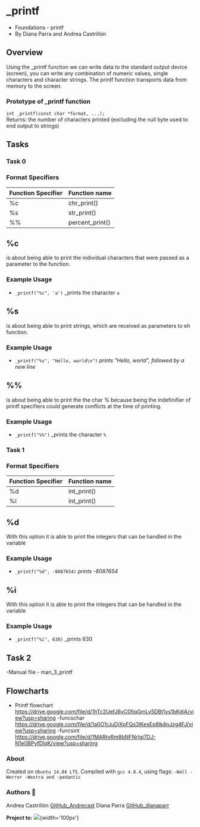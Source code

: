 # _printf
-   Foundations - printf
-   By Diana Parra and Andrea Castrillón

## Overview
Using the _printf function we can write data to the standard output device (screen), you can write any combination of numeric values, single characters and character strings. The printf function transports data from memory to the screen.

### Prototype of _printf function

`int _printf(const char *format, ...);`  
Returns: the number of characters printed (excluding the null byte used to end output to strings)

## Tasks

### Task 0

### Format Specifiers
| Function Specifier | Function name |
|--|--|
| %c | chr_print() |
| %s | str_print() |
| %% | percent_print() |

## %c 
is about being able to print the individual characters that were passed as a parameter to the function.

### Example Usage
-   `_printf("%c", 'a')`  _prints the character  `a`

## %s
is about being able to print strings, which are received as parameters to eh function.

### Example Usage

-   `_printf("%s", "Hello, world\n")`  _prints "Hello, world", followed by a new line_

## %%
is about being able to print the the char % because being the indefinifier of printf specifiers could generate conflicts at the time of printing.

### Example Usage

-   `_printf("%%")`  _prints the character  `%`

### Task 1

### Format Specifiers
| Function Specifier | Function name |
|--|--|
| %d | int_print() |
| %i | int_print() |

## %d
With this option it is able to print the integers that can be handled in the variable

### Example Usage

-   `_printf("%d", -8087654)`  _prints -8087654_

## %i
With this option it is able to print the integers that can be handled in the variable

### Example Usage

-   `_printf("%i", 630)`  _prints 630

## Task 2

-Manual file - man_3_printf

## Flowcharts

- Printf flowchart
https://drive.google.com/file/d/1hTc2UefJ6vC0fjqGmLy5DBt1ys1bKdiA/view?usp=sharing
-funcschar
https://drive.google.com/file/d/1a0O1rJuDjXpFQs3lKesEp8lk4nJzg4FJ/view?usp=sharing
-funcsint
https://drive.google.com/file/d/1MARtvRm8bNFNrIgj7DJ-N1e0BPyfDlqK/view?usp=sharing

### About

Created on  `Ubuntu 14.04 LTS`. Compiled with  `gcc 4.8.4`, using flags:  `-Wall -Werror -Wextra and -pedantic`

### Authors :blossom:
Andrea Castrillón [GitHub_Andrecast](https://github.com/Andrecast)
Diana Parra [GitHub_dianaparr](https://github.com/dianaparr)

**Project to:**
![](https://www.holbertonschool.com/holberton-logo.png){width='100px'}
